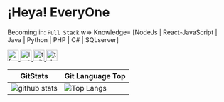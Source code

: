 # ¡Heya! EveryOne

Becoming in: `Full Stack` w=> Knowledge= [NodeJs  |  React-JavaScript  |  Java  |  Python  |  PHP  |  C#  |  SQLserver]

<a href="facebook.com/#">
  <img src="https://img.icons8.com/ios/50/000000/facebook-new.png" alt="facebook" width="25px"/>
</a>

<a href="instagram.com/#">
<img src="https://img.icons8.com/ios/50/000000/instagram-new.png" alt="instagram" width="25px"/>
</a>

<a href="twitter.com/#">
<img src="https://img.icons8.com/ios/50/000000/twitter.png" alt="twitter" width="25px"/>
</a>

<a href="t.me/GU35T">
<img src="https://img.icons8.com/ios-filled/50/000000/telegram-app.png" alt="telegram" width="25px"/>
</a>

<br>

GitStats             |           Git Language Top
-------------------- | --------------------------
![github stats](https://github-readme-stats.vercel.app/api?username=off1n3&show_icons=true&theme=default)      |      ![Top Langs](https://github-readme-stats.vercel.app/api/top-langs/?username=off1n3)
